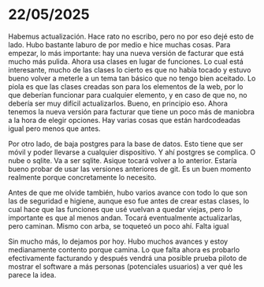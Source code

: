 # 22/05/2025

Habemus actualización. Hace rato no escribo, pero no por eso dejé esto de lado. Hubo bastante laburo de por medio e hice muchas cosas. Para empezar, lo más importante: hay una nueva versión de facturar que está mucho más pulida. Ahora usa clases en lugar de funciones. Lo cual está interesante, mucho de las clases lo cierto es que no había tocado y estuvo bueno volver a meterle a un tema tan básico que no tengo bien aceitado. Lo piola es que las clases creadas son para los elementos de la web, por lo que deberían funcionar para cualquier elemento, y en caso de que no, no debería ser muy difícil actualizarlos. Bueno, en principio eso. Ahora tenemos la nueva versión para facturar que tiene un poco más de maniobra a la hora de elegir opciones. Hay varias cosas que están hardcodeadas igual pero menos que antes.

Por otro lado, de baja postgres para la base de datos. Esto tiene que ser móvil y poder llevarse a cualquier dispositivo. Y ahí postgres se complica. O nube o sqlite. Va a ser sqlite. Asique tocará volver a lo anterior. Estaría bueno probar de usar las versiones anteriores de git. Es un buen momento realmente porque concretamente lo necesito.

Antes de que me olvide también, hubo varios avance con todo lo que son las de seguridad e higiene, aunque eso fue antes de crear estas clases, lo cual hace que las funciones que usé vuelvan a quedar viejas, pero lo importante es que al menos andan. Tocará eventualmente actualizarlas, pero caminan. Mismo con arba, se toqueteó un poco ahí. Falta igual

Sin mucho más, lo dejamos por hoy. Hubo muchos avances y estoy medianamente contento porque camina. Lo que falta ahora es probarlo efectivamente facturando y después vendrá una posible prueba piloto de mostrar el software a más personas (potenciales usuarios) a ver qué les parece la idea.
